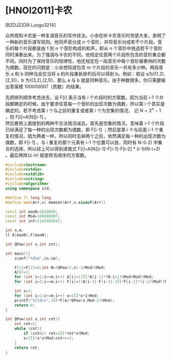 # [HNOI2011]卡农
[BZOJ2339 Luogu3214]

众所周知卡农是一种复调音乐的写作技法，小余在听卡农音乐时灵感大发，发明了一种新的音乐谱写规则。他将声音分成 n 个音阶，并将音乐分成若干个片段。音乐的每个片段都是由 1 到 n 个音阶构成的和声，即从 n 个音阶中挑选若干个音阶同时演奏出来。为了强调与卡农的不同，他规定任意两个片段所包含的音阶集合都不同。同时为了保持音乐的规律性，他还规定在一段音乐中每个音阶被奏响的次数为偶数。现在的问题是：小余想知道包含 m 个片段的音乐一共有多少种。两段音乐 a 和 b 同种当且仅当将 a 的片段重新排列后可以得到 b。例如：假设 a为((1,2),(2,3))，b 为((3,2),(2,1))，那么 a 与 b 就是同种音乐。由于种数很多，你只需要输
出答案模 100000007（质数）的结果。

先把排列顺序考虑进去，设 F[i] 表示当有 i 个片段时的方案数。因为当前 i-1 个片段都确定的时候，由于要求任意每一个音阶的出现次数为偶数，所以第 i 个其实是确定的。若不考虑第 i 个与之前的重复或者第 i 个为空集的情况，  记 $N=2 ^ n-1$ ，则 F[i]=A[N][i-1] 。  
然后要把上面提到的两种不合法情况减去。首先是空集的情况，意味着 i-1 个片段已经满足了每一种的出现次数都为偶数，即 F[i-1] ；然后是第 i 个与前面 i-1 个重复的情况，因为两者一样，所以同时去掉两个之后，依然满足每一种的出现次数为偶数，即 F[i-1] 。与 i 重复的那个元素有 i-1 个位置可以放，同时有 N-(i-2) 中集合的选择。所以综上可以得到递推式 F[i]=A[N][i-1]-F[i-1]-F[i-2] * (i-1)(N-i+2) 。最后再除以 m! 就是除去顺序的方案数。

```cpp
#include<iostream>
#include<cstdio>
#include<cstdlib>
#include<cstring>
#include<algorithm>
using namespace std;

#define ll long long
#define mem(Arr,x) memset(Arr,x,sizeof(Arr))

const int maxN=1010000;
const int Mod=100000007;
const int inf=2147483647;

int n,m;
ll A[maxN],F[maxN];

int QPow(int x,int cnt);

int main(){
	scanf("%d%d",&n,&m);

	F[1]=F[2]=0;int N=(QPow(2,n)-1+Mod)%Mod;
	A[0]=1;
	for (int i=1;i<=m;i++) A[i]=(1ll*A[i-1]*(N-i+1)%Mod+Mod)%Mod;
	for (int i=3;i<=m;i++) F[i]=((A[i-1]-F[i-1]-1ll*F[i-2]*(i-1)%Mod*(N-(i-2))%Mod)%Mod+Mod)%Mod;

	int x=1;
	for (int i=1;i<=m;i++) x=1ll*x*i%Mod;
	printf("%lld\n",1ll*F[m]*QPow(x,Mod-2)%Mod);
	return 0;
}

int QPow(int x,int cnt){
	int ret=1;
	while (cnt){
		if (cnt&1) ret=1ll*ret*x%Mod;
		x=1ll*x*x%Mod;cnt>>=1;
	}
	return ret;
}
```

